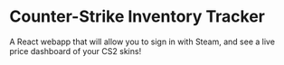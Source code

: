 # Counter-Strike Inventory Tracker

A React webapp that will allow you to sign in with Steam, and see a live price dashboard of your CS2 skins!